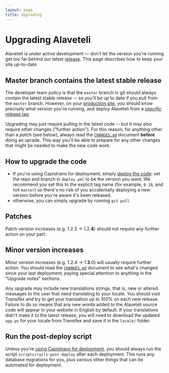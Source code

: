 ```yaml
---
layout: page
title: Upgrading
---
```

Upgrading Alaveteli
====================

<p class="lead">
  Alaveteli is under active development &mdash; don't let the
  version you're running get too far behind our latest
  <a href="{{site.baseurl}}docs/glossary/#release" class="glossary__link">release</a>.
  This page describes how to keep your site up-to-date
</p>

## Master branch contains the latest stable release

The developer team policy is that the `master` branch in git should always
contain the latest stable release -- so you'll be up to date if you pull from
the `master` branch. However, on your
<a href="{{site.baseurl}}docs/glossary/#production" class="glossary">production
site</a>, you should know precisely what version you're running, and deploy
Alaveteli from a [*specific* release
tag](https://github.com/mysociety/alaveteli/releases).

Upgrading may just require pulling in the latest code -- but it may also require
other changes ("further action"). For this reason, for anything other than a
*patch* (see below), always read the 
[`CHANGES.md`](https://github.com/mysociety/alaveteli/blob/master/doc/CHANGES.md)
document **before** doing an uprade. This way you'll be able to prepare for any
other changes that might be needed to make the new code work.

## How to upgrade the code

* If you're using Capistrano for deployment,
  simply [deploy the code]({{site.baseurl}}docs/installing/deploy/#usage):
  set the repo and branch in `deploy.yml` to be the version you want. 
  We recommend you set this to the explicit tag name (for example, 
  `0.18`, and not `master`) so there's no risk of you accidentally deploying
  a new version before you're aware it's been released.
* otherwise, you can simply upgrade by running `git pull`

## Patches

Patch version increases (e.g. 1.2.3 &rarr; 1.2.**4**) should not require any further
action on your part.

## Minor version increases

Minor version increases (e.g. 1.2.4 &rarr; 1.**3**.0) will usually require further
action. You should read the [`CHANGES.md`](https://github.com/mysociety/alaveteli/blob/master/doc/CHANGES.md)
document to see what's changed since your last deployment, paying special attention
to anything in the "Upgrade notes" sections.

Any upgrade may include new translations strings, that is, new or altered messages
to the user that need translating to your locale. You should visit Transifex
and try to get your translation up to 100% on each new release. Failure to do
so means that any new words added to the Alaveteli source code will appear in
your website in English by default. If your translations didn't make it to the
latest release, you will need to download the updated `app.po` for your locale
from Transifex and save it in the `locale/` folder.

## Run the post-deploy script

Unless you're [using Capistrano for deployment]({{site.baseurl}}docs/installing/deploy/),
you should always run the script `scripts/rails-post-deploy` after each
deployment. This runs any database migrations for you, plus various other
things that can be automated for deployment.

